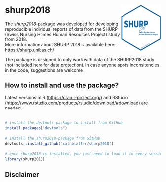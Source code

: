 
<!-- README.md is generated from README.Rmd. Please edit that file -->

# <img src="man/figures/shurp-hex.png" align="right" alt="" height="150" />

# shurp2018

The *shurp2018*-package was developed for developing reproducible
individual reports of data from the SHURP (Swiss Nursing Homes Human
Resources Project) study from 2018.  
More information about SHURP 2018 is available here:
<https://shurp.unibas.ch/>

The package is designed to only work with data of the SHURP2018 study
(not included here for data protection). In case anyone spots
inconsitencies in the code, suggestions are welcome.

## How to install and use the package?

Latest versions of R (<https://cran.r-project.org/>) and RStudio
(<https://www.rstudio.com/products/rstudio/download/#download>) are
needed.

``` r

# install the devtools-package to install from GitHub
install.packages("devtools")

# install the shurp2018-package from GitHub
devtools::install_github("cathblatter/shurp2018")

# once shurp2018 is installed, you just need to load it in every session
library(shurp2018)
```

## Disclaimer
